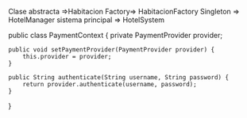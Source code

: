 Clase abstracta =>Habitacion
Factory=> HabitacionFactory
Singleton => HotelManager 
sistema principal => HotelSystem 

public class PaymentContext {
    private PaymentProvider provider;

    public void setPaymentProvider(PaymentProvider provider) {
        this.provider = provider;
    }

    public String authenticate(String username, String password) {
        return provider.authenticate(username, password);
    }
}

